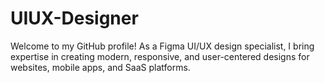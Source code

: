 # UIUX-Designer
Welcome to my GitHub profile!  As a Figma UI/UX design specialist, I bring expertise in creating modern, responsive, and user-centered designs for websites, mobile apps, and SaaS platforms.
